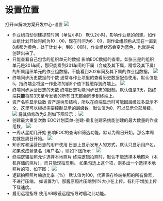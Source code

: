 # 设置位置
打开im解决方案开发中心-设置
![](./images/系统设置.png)
* 作业组自动创建提前时间（单位小时）
默认2小时，影响作业组的创建。如作业组计划开始时间为10：00，现在时间为6：00，则作业组颜色从现在一直到8点都为黄色，处于计划中，到8：00时，作业组状态会变为蓝色，也就是被创建出来了。
* 只能查看自己包含的组织单元的数据
影响EOC数据的查看。如张三是的组织单元是201车间，那只能看到201车间的下属（合成及其下属，精馏及其下属）的所属组织单元的作业组数据。不能看到202车间及其下属的作业组数据。
![](./images/组织单元.png)
* 终端同步历史数据的个数
通常与作业项里的查看历史数据配合使用。默认值是5，指终端会将这一作业项的前5个值下载缓存到终端上。
![](./images/查看历史数据.png)
* 终端同步运营日志的天数
终端日志功能同步日志的限制。默认值是3天，指终端**只能**将前3天至今发表的所有日志都会同步到终端上。
* 资产名称显示级数
资产是树形结构，所以在终端显示时可能因层级过多显示不全，这里可以根据需要控制显示的层级数。默认值为0，可以显示全部层级。
![](./images/资产显示层级1.jpg)
将其值修改为2.则如下图显示：
![](./images/资产显示层级2.png)
* 创建最大重复次数
EOC计划菜单-创建-重复创建系统能创建的最大数量的作业组数。
![](./images/重复创建.png)
* 一周从星期几开始
影响EOC的查询和筛选功能，默认为周日开始，那么本周初就是周日开始。
![](./images/本周初筛选.png)
* 知识库和运营日志的用户使用
日志上显示发布人的方式，默认只显示用户名。如果改成登录名（用户名），则如下图所示：
![](./images/登录名用户名.png)
* 终端逻辑拍照允许选择本地照片
终端逻辑拍照时，默认不能选择本地照片（本机存储的照片），而只能现拍现用。
如果勾选上这个项，则多出一个选择本地照片的项，如下图：
![](./images/选择本机照片.png)
* 逻辑拍照照片缩放比率（%）
默认值为100，代表保存终端拍照的所有像素，不进行压缩。
如设置为1，那酱原照片压缩到1%大小在上传。有利于增加上传下载速度。
* 启用远程指导
使用AR眼镜远程指导时启动此功能。